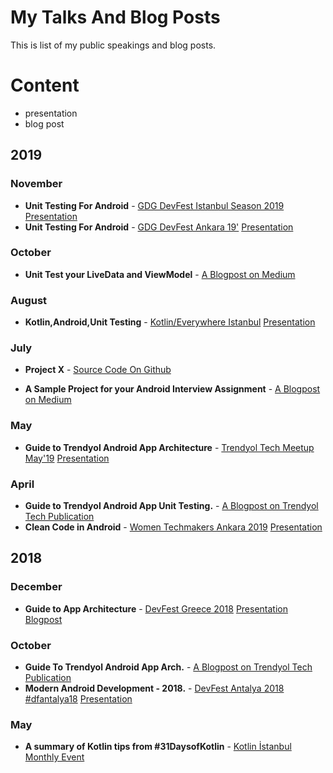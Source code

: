 # My Talks And Blog Posts

This is list of my public speakings and blog posts.

# Content


* presentation
* blog post

## 2019
### November
* **Unit Testing For Android** - [GDG DevFest Istanbul Season 2019](https://devfest.istanbul/)  [Presentation](https://drive.google.com/drive/folders/0B5QtBP0zZFtpVkRWd09jU0VTaDQ)
* **Unit Testing For Android** - [GDG DevFest Ankara 19'](https://www.meetup.com/tr-TR/GDGAnkara/events/265525906/)  [Presentation](https://drive.google.com/drive/u/0/folders/0B5QtBP0zZFtpVkRWd09jU0VTaDQ)

### October
* **Unit Test your LiveData and ViewModel** - [A Blogpost on Medium](https://medium.com/@muratcanbur/unit-test-your-livedata-and-viewmodel-3b224f71e981)

### August
* **Kotlin,Android,Unit Testing** - [Kotlin/Everywhere Istanbul](https://gdg.ist/kotlin-everywhere) [Presentation](https://drive.google.com/file/d/1gnxyyCBuWKN4imFX2zb7yWzAfuu_e7t_/view?usp=sharing)

### July
* **Project X** - [Source Code On Github](https://github.com/muratcanbur/ProjectX)

* **A Sample Project for your Android Interview Assignment** - [A Blogpost on Medium](https://medium.com/@muratcanbur/a-sample-project-for-your-android-interview-assignment-324783e0160f)

### May
* **Guide to Trendyol Android App Architecture** - [Trendyol Tech Meetup May'19](https://www.meetup.com/trendyol/events/260694180/) [Presentation](https://drive.google.com/file/d/18Pjawfxf1JU7E1sP5GcAPpJUA-vY_Rmp/view?usp=sharing)

### April
* **Guide to Trendyol Android App Unit Testing.** - [A Blogpost on Trendyol Tech Publication](https://medium.com/trendyol-tech/guide-to-trendyol-android-app-unit-testing-b4beebb5665b)
* **Clean Code in Android** - [Women Techmakers Ankara 2019](https://www.wtm.gdgankara.org/) [Presentation](https://docs.google.com/presentation/d/1xmOV7_bv4E8YSBuNaQcUWffR3IgNb5AS05o9JV18KWM/edit?usp=sharing)

## 2018

### December
* **Guide to App Architecture** - [DevFest Greece 2018](https://heraklion.googledevelopers.gr/devfest-greece-2018/) [Presentation](https://docs.google.com/presentation/d/14XZZQGOxQaJbEm6aQXpjS2jCTdnyYaKTLBrNpxELyBY/edit?usp=sharing)
[Blogpost](https://medium.com/@muratcanbur/a-blogpost-about-my-presentation-guide-to-app-architecture-179f3e475cb0)

### October
* **Guide To Trendyol Android App Arch.** - [A Blogpost on Trendyol Tech Publication](https://medium.com/trendyol-tech/guide-to-trendyol-android-app-arch-d2a6a300d841)
* **Modern Android Development  - 2018.** - [DevFest Antalya 2018 #dfantalya18](https://www.meetup.com/tr-TR/GDGAntalya/events/253682295/) [Presentation](https://docs.google.com/presentation/d/1uHv0QIX7SX64wr4YoXTf2XAwH4Fc7QRrg-uj16aHJe8/edit?usp=sharing)

### May
* **A summary of Kotlin tips from #31DaysofKotlin** - [Kotlin İstanbul Monthly Event](https://www.meetup.com/tr-TR/Kotlin-%C4%B0stanbul/events/249968961/)

